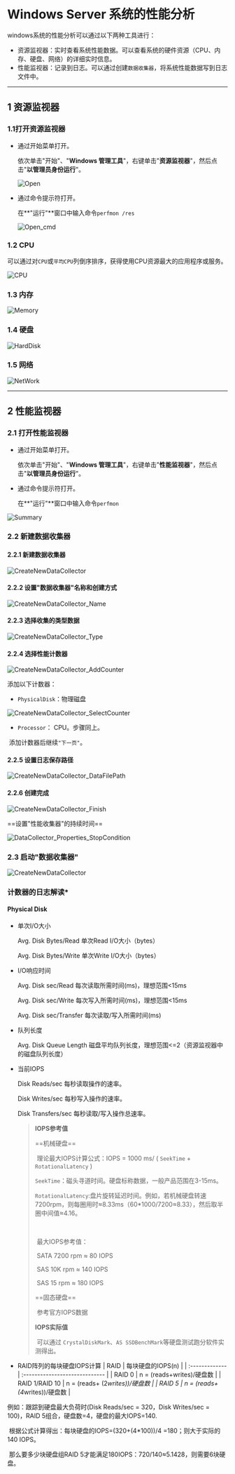 # Windows Server 系统的性能分析

windows系统的性能分析可以通过以下两种工具进行：

- 资源监视器：实时查看系统性能数据。可以查看系统的硬件资源（CPU、内存、硬盘、网络）的详细实时信息。
- 性能监视器：记录到日志。可以通过创建`数据收集器`，将系统性能数据写到日志文件中。

---

## 1 资源监视器

### 1.1打开资源监视器

- 通过开始菜单打开。

  依次单击"开始"、"**Windows 管理工具**"，右键单击"**资源监视器**"，然后点击"**以管理员身份运行**"。

  ![Open](/images/resource-monitor/Open.jpg)

- 通过命令提示符打开。

  在**"运行"**窗口中输入命令`perfmon /res`

  ![Open_cmd](/images/resource-monitor/Open_cmd.jpg)

### 1.2 CPU

可以通过对`CPU`或`平均CPU`列倒序排序，获得使用CPU资源最大的应用程序或服务。

![CPU](/images/resource-monitor/CPU.jpg)

### 1.3 内存

![Memory](/images/resource-monitor/Memory.jpg)

### 1.4 硬盘

![HardDisk](/images/resource-monitor/HardDisk.jpg)

### 1.5 网络

![NetWork](/images/resource-monitor/NetWork.jpg)

---

## 2 性能监视器

### 2.1 打开性能监视器

- 通过开始菜单打开。

  依次单击"开始"、"**Windows 管理工具**"，右键单击"**性能监视器**"，然后点击"**以管理员身份运行**"。

- 通过命令提示符打开。

  在**"运行"**窗口中输入命令`perfmon`

![Summary](/images/performance-monitor/Summary.jpg)

### 2.2 新建数据收集器

#### 2.2.1 新建数据收集器

![CreateNewDataCollector](/images/performance-monitor/CreateNewDataCollector.jpg)

####  2.2.2 设置"数据收集器"名称和创建方式

![CreateNewDataCollector_Name](/images/performance-monitor/CreateNewDataCollector_Name.jpg)

#### 2.2.3 选择收集的类型数据

![CreateNewDataCollector_Type](/images/performance-monitor/CreateNewDataCollector_Type.jpg)

#### 2.2.4 选择性能计数器

![CreateNewDataCollector_AddCounter](/images/performance-monitor/CreateNewDataCollector_AddCounter.jpg)

添加以下计数器：

- `PhysicalDisk`：物理磁盘

![CreateNewDataCollector_SelectCounter](/images/performance-monitor/CreateNewDataCollector_SelectCounter.jpg)

- `Processor`： CPU。步骤同上。

​	添加计数器后继续`"下一页"`。

#### 2.2.5 设置日志保存路径

![CreateNewDataCollector_DataFilePath](/images/performance-monitor/CreateNewDataCollector_DataFilePath.jpg)

#### 2.2.6 创建完成

![CreateNewDataCollector_Finish](/images/performance-monitor/CreateNewDataCollector_Finish.jpg)

==设置"性能收集器"的持续时间==

![DataCollector_Properties_StopCondition](/images/performance-monitor/DataCollector_Properties_StopCondition.jpg)

### 2.3 启动"数据收集器"

![CreateNewDataCollector](/images/performance-monitor/DataCollector_Start.jpg)



### 计数器的日志解读*

#### Physical Disk

- 单次I/O大小

  Avg. Disk Bytes/Read 单次Read I/O大小（bytes）

  Avg. Disk Bytes/Write 单次Write I/O大小（bytes）

- I/O响应时间

  Avg. Disk sec/Read   每次读取所需时间(ms)，理想范围<15ms

  Avg. Disk sec/Write   每次写入所需时间(ms)，理想范围<15ms

  Avg. Disk sec/Transfer 每次读取/写入所需时间(ms)

- 队列长度

  Avg. Disk Queue Length 磁盘平均队列长度，理想范围<=2（资源监视器中的磁盘队列长度）

- 当前IOPS

  Disk Reads/sec 每秒读取操作的速率。

  Disk Writes/sec 每秒写入操作的速率。

  Disk Transfers/sec 每秒读取/写入操作总速率。

  > **IOPS参考值**
  >
  > ==机械硬盘==
  >
  > ​	理论最大IOPS计算公式：IOPS = 1000 ms/ ( `SeekTime` + `RotationalLatency` )
  >
  > ​	`SeekTime`：磁头寻道时间。硬盘标称数据，一般产品范围在3-15ms。
  >
  > ​	`RotationalLatency`:盘片旋转延迟时间。例如，若机械硬盘转速7200rpm，则每圈用时≈8.33ms（60*1000/7200≈8.33），然后取半圈中间值≈4.16。
  >
  > ​	
  >
  > ​	最大IOPS参考值：
  >
  > ​	SATA 7200 rpm ≈ 80 IOPS
  >
  > ​	SAS 10K rpm ≈  140 IOPS
  >
  > ​	SAS 15 rpm ≈ 180 IOPS
  >
  > ==固态硬盘==
  >
  > ​	参考官方IOPS数据
  >
  > **IOPS实际值**
  >
  > ​	可以通过 `CrystalDiskMark`、`AS SSDBenchMark`等硬盘测试跑分软件实测得出。

  

- RAID阵列的每块硬盘IOPS计算
| RAID           | 每块硬盘的IOPS(n)              |
| :------------- | :----------------------------- |
| RAID 0         | n = (reads+writes)/硬盘数      |
| RAID 1/RAID 10 | n = (reads+ (2*writes))/硬盘数 |
| RAID 5         | n = (reads+ (4*writes))/硬盘数 |

例如：跟踪到硬盘最大负荷时(Disk Reads/sec = 320，Disk Writes/sec = 100)，RAID 5组合，硬盘数=4，硬盘的最大IOPS=140.

​	根据公式计算得出：每块硬盘的IOPS=(320+(4*100))/4 =180；则大于实际的140 IOPS。

​	那么要多少块硬盘组RAID 5才能满足180IOPS：720/140≈5.1428，则需要6块硬盘。
